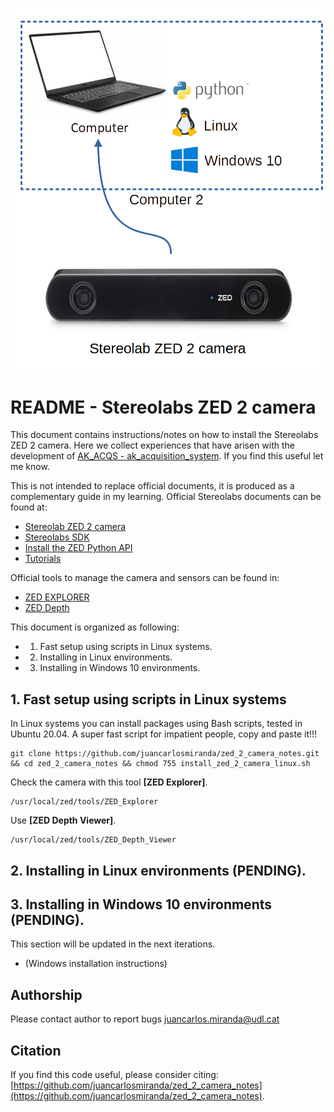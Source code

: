 ![SOFTWARE_PRESENTATION](https://github.com/juancarlosmiranda/zed_2_camera_notes/blob/main/img/zed_2_presentation.png?raw=true)

# README - Stereolabs ZED 2 camera

This document contains instructions/notes on how to install the Stereolabs ZED 2 camera. Here we collect experiences
that have arisen with the development
of [AK_ACQS - ak_acquisition_system](https://github.com/GRAP-UdL-AT/ak_acquisition_system/). If you find this useful let
me know.

This is not intended to replace official documents, it is produced as a complementary guide in my learning. Official
Stereolabs documents can be found at:

* [Stereolab ZED 2 camera](https://www.stereolabs.com/zed-2/)
* [Stereolabs SDK](https://www.stereolabs.com/developers/release/)
* [Install the ZED Python API](https://www.stereolabs.com/docs/app-development/python/install/)
* [Tutorials](https://www.stereolabs.com/docs/tutorials/)

Official tools to manage the camera and sensors can be found in:

* [ZED EXPLORER](https://www.stereolabs.com/zed-2/)
* [ZED Depth](https://www.stereolabs.com/zed-2/)

This document is organized as following:

*
    1. Fast setup using scripts in Linux systems.
*
    2. Installing in Linux environments.
*
    3. Installing in Windows 10 environments.

## 1. Fast setup using scripts in Linux systems

In Linux systems you can install packages using Bash scripts, tested in Ubuntu 20.04. A super fast script for impatient
people, copy and paste it!!!

```
git clone https://github.com/juancarlosmiranda/zed_2_camera_notes.git && cd zed_2_camera_notes && chmod 755 install_zed_2_camera_linux.sh
```

Check the camera with this tool **[ZED Explorer]**.

```
/usr/local/zed/tools/ZED_Explorer
```

Use **[ZED Depth Viewer]**.

```
/usr/local/zed/tools/ZED_Depth_Viewer
```

## 2. Installing in Linux environments (PENDING).

## 3. Installing in Windows 10 environments (PENDING).

This section will be updated in the next iterations.

* (Windows installation instructions)

## Authorship

Please contact author to report bugs juancarlos.miranda@udl.cat

## Citation

If you find this code useful, please consider citing:
[https://github.com/juancarlosmiranda/zed_2_camera_notes](https://github.com/juancarlosmiranda/zed_2_camera_notes).